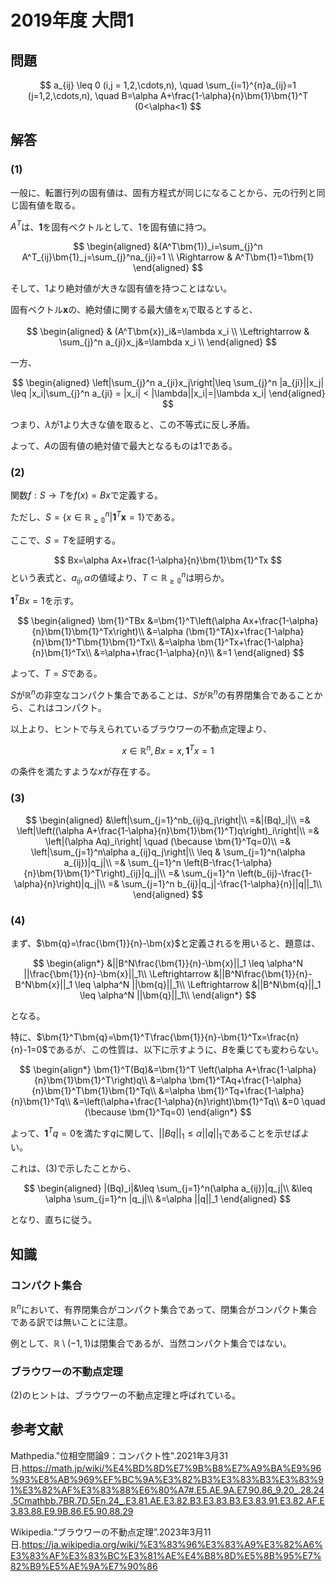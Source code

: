 # 2019年度 大問1

## 問題

$$
a_{ij} \leq 0 (i,j = 1,2,\cdots,n), \quad \sum_{i=1}^{n}a_{ij}=1 (j=1,2,\cdots,n),  \quad B=\alpha A+\frac{1-\alpha}{n}\bm{1}\bm{1}^T (0<\alpha<1)
$$

## 解答

### (1)

一般に、転置行列の固有値は、固有方程式が同じになることから、元の行列と同じ固有値を取る。

$A^T$は、$\bm{1}$を固有ベクトルとして、1を固有値に持つ。

$$
\begin{aligned}
&(A^T\bm{1})_i=\sum_{j}^n A^T_{ij}\bm{1}_j=\sum_{j}^na_{ji}=1 \\
\Rightarrow & A^T\bm{1}=1\bm{1}
\end{aligned}
$$

そして、1より絶対値が大きな固有値を持つことはない。

固有ベクトル$\bm{x}$の、絶対値に関する最大値を$x_i$で取るとすると、

$$
\begin{aligned}
 & (A^T\bm{x})_i&=\lambda x_i \\
\Leftrightarrow & \sum_{j}^n a_{ji}x_j&=\lambda x_i \\
\end{aligned}
$$

一方、

$$
\begin{aligned}
    \left|\sum_{j}^n a_{ji}x_j\right|\leq \sum_{j}^n |a_{ji}||x_j| \leq |x_i|\sum_{j}^n a_{ji} = |x_i| < |\lambda||x_i|=|\lambda x_i|
\end{aligned}
$$

つまり、$\lambda$が1より大きな値を取ると、この不等式に反し矛盾。

よって、$A$の固有値の絶対値で最大となるものは1である。

### (2)

関数$f:S \to T$を$f(x)=Bx$で定義する。

ただし、$S=\{x\in \mathbb{R_{\geq 0}}^n | \bm{1}^T\bm{x}=1 \}$である。

ここで、$S=T$を証明する。

$$
Bx=\alpha Ax+\frac{1-\alpha}{n}\bm{1}\bm{1}^Tx
$$
という表式と、$a_{ij},\alpha$の値域より、$T \subset \mathbb{R_{\geq 0}}^n$は明らか。

$\bm{1}^TBx=1$を示す。

$$
\begin{aligned}
\bm{1}^TBx &=\bm{1}^T\left(\alpha Ax+\frac{1-\alpha}{n}\bm{1}\bm{1}^Tx\right)\\
    &=\alpha (\bm{1}^TA)x+\frac{1-\alpha}{n}\bm{1}^T\bm{1}\bm{1}^Tx\\
    &=\alpha \bm{1}^Tx+\frac{1-\alpha}{n}\bm{1}^Tx\\
    &=\alpha+\frac{1-\alpha}{n}\\
    &=1
\end{aligned}
$$

よって、$T=S$である。

$S$が$\mathbb{R}^n$の非空なコンパクト集合であることは、$S$が$\mathbb{R}^n$の有界閉集合であることから、これはコンパクト。

以上より、ヒントで与えられているブラウワーの不動点定理より、

$$
x\in \mathbb{R}^n,
Bx=x, \bm{1}^Tx=1
$$

の条件を満たすような$x$が存在する。

### (3)

$$
\begin{aligned}
 &\left|\sum_{j=1}^nb_{ij}q_j\right|\\
=&|(Bq)_i|\\
=& \left|\left((\alpha A+\frac{1-\alpha}{n}\bm{1}\bm{1}^T)q\right)_i\right|\\
=& \left|(\alpha Aq)_i\right| \quad (\because \bm{1}^Tq=0)\\
=& \left|\sum_{j=1}^n\alpha a_{ij}q_j\right|\\
\leq & \sum_{j=1}^n(\alpha a_{ij})|q_j|\\
=& \sum_{j=1}^n \left(B-\frac{1-\alpha}{n}\bm{1}\bm{1}^T\right)_{ij}|q_j|\\
=& \sum_{j=1}^n \left(b_{ij}-\frac{1-\alpha}{n}\right)|q_j|\\
=& \sum_{j=1}^n b_{ij}|q_j|-\frac{1-\alpha}{n}||q||_1\\
\end{aligned}
$$

### (4)

まず、$\bm{q}=\frac{\bm{1}}{n}-\bm{x}$と定義されるを用いると、題意は、

$$
\begin{align*}
    &||B^N\frac{\bm{1}}{n}-\bm{x}||_1 \leq \alpha^N ||\frac{\bm{1}}{n}-\bm{x}||_1\\
\Leftrightarrow &||B^N\frac{\bm{1}}{n}-B^N\bm{x}||_1 \leq \alpha^N ||\bm{q}||_1\\
\Leftrightarrow &||B^N\bm{q}||_1 \leq \alpha^N ||\bm{q}||_1\\
\end{align*}
$$

となる。

特に、$\bm{1}^T\bm{q}=\bm{1}^T\frac{\bm{1}}{n}-\bm{1}^Tx=\frac{n}{n}-1=0$であるが、この性質は、以下に示すように、$B$を乗じても変わらない。

$$
\begin{align*}
\bm{1}^T(Bq)&=\bm{1}^T \left(\alpha A+\frac{1-\alpha}{n}\bm{1}\bm{1}^T\right)q\\
            &=\alpha \bm{1}^TAq+\frac{1-\alpha}{n}\bm{1}^T\bm{1}\bm{1}^Tq\\
            &=\alpha \bm{1}^Tq+\frac{1-\alpha}{n}\bm{1}^Tq\\
            &=\left(\alpha+\frac{1-\alpha}{n}\right)\bm{1}^Tq\\
            &=0 \quad (\because \bm{1}^Tq=0)
\end{align*}
$$

よって、$\bm{1}^Tq=0$を満たす$q$に関して、$||Bq||_1\leq \alpha||q||_1$であることを示せばよい。

これは、(3)で示したことから、

$$
\begin{aligned}
|(Bq)_i|&\leq \sum_{j=1}^n(\alpha a_{ij})|q_j|\\
        &\leq \alpha \sum_{j=1}^n |q_j|\\
        &=\alpha ||q||_1
\end{aligned}
$$

となり、直ちに従う。

## 知識

### コンパクト集合

$\mathbb{R}^n$において、有界閉集合がコンパクト集合であって、閉集合がコンパクト集合である訳では無いことに注意。

例として、$\mathbb{R} \setminus (-1,1)$は閉集合であるが、当然コンパクト集合ではない。

### ブラウワーの不動点定理

(2)のヒントは、ブラウワーの不動点定理と呼ばれている。

## 参考文献

Mathpedia."位相空間論9：コンパクト性".2021年3月31日.<https://math.jp/wiki/%E4%BD%8D%E7%9B%B8%E7%A9%BA%E9%96%93%E8%AB%969%EF%BC%9A%E3%82%B3%E3%83%B3%E3%83%91%E3%82%AF%E3%83%88%E6%80%A7#.E5.AE.9A.E7.90.86_9.20_.28.24.5Cmathbb.7BR.7D.5En.24_.E3.81.AE.E3.82.B3.E3.83.B3.E3.83.91.E3.82.AF.E3.83.88.E9.9B.86.E5.90.88.29>

Wikipedia.“ブラウワーの不動点定理”.2023年3月11日.<https://ja.wikipedia.org/wiki/%E3%83%96%E3%83%A9%E3%82%A6%E3%83%AF%E3%83%BC%E3%81%AE%E4%B8%8D%E5%8B%95%E7%82%B9%E5%AE%9A%E7%90%86>
